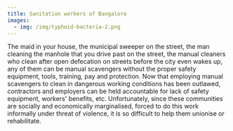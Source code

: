 ```yaml
---
title: Sanitation workers of Bangalore
images:
  - img: /img/typhoid-bacteria-2.png
---
```

The maid in your house, the municipal sweeper on the street, the man cleaning the manhole that you drive past on the street, the manual cleaners who clean after open defecation on streets before the city even wakes up, any of them can be manual scavengers without the proper safety equipment, tools, training, pay and protection. Now that employing manual scavengers to clean in dangerous working conditions has been outlawed, contractors and employers can be held accountable for lack of safety equipment, workers' benefits, etc. Unfortunately, since these communities are socially and economically marginalised, forced to do this work informally under threat of violence, it is so difficult to help them unionise or rehabilitate.
